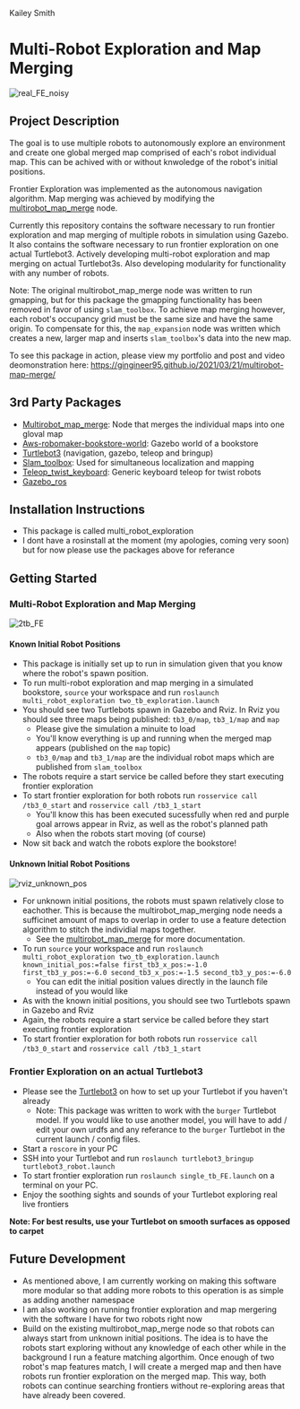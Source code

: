 Kailey Smith
# Multi-Robot Exploration and Map Merging

![real_FE_noisy](https://user-images.githubusercontent.com/70979347/111921896-0b3fe980-8a65-11eb-9349-c4512cfde041.gif)

## Project Description
The goal is to use multiple robots to autonomously explore an environment and create one global merged map comprised of each's robot individual map. This can be achived with or without knwoledge of the robot's initial positions. 

Frontier Exploration was implemented as the autonomous navigation algorithm. Map merging was achieved by modifying the [multirobot_map_merge](http://wiki.ros.org/multirobot_map_merge) node. 

Currently this repository contains the software necessary to run frontier exploration and map merging of multiple robots in simulation using Gazebo. It also contains the software necessary to run frontier exploration on one actual Turtlebot3. Actively developing multi-robot exploration and map merging on actual Turtlebot3s. Also developing modularity for functionality with any number of robots. 

Note: The original multirobot_map_merge node was written to run gmapping, but for this package the gmapping functionality has been removed in favor of using `slam_toolbox`. To achieve map merging however, each robot's occupancy grid must be the same size and have the same origin. To compensate for this, the `map_expansion` node was written which creates a new, larger map and inserts `slam_toolbox`'s data into the new map. 

To see this package in action, please view my portfolio and post and video deomonstration here: https://gingineer95.github.io/2021/03/21/multirobot-map-merge/

## 3rd Party Packages
- [Multirobot_map_merge](http://wiki.ros.org/multirobot_map_merge): Node that merges the individual maps into one gloval map
- [Aws-robomaker-bookstore-world](https://github.com/aws-robotics/aws-robomaker-bookstore-world): Gazebo world of a bookstore
- [Turtlebot3](https://emanual.robotis.com/docs/en/platform/turtlebot3/quick-start/) (navigation, gazebo, teleop and bringup)
- [Slam_toolbox](https://github.com/SteveMacenski/slam_toolbox): Used for simultaneous localization and mapping
- [Teleop_twist_keyboard](http://wiki.ros.org/teleop_twist_keyboard): Generic keyboard teleop for twist robots
- [Gazebo_ros](http://wiki.ros.org/gazebo_ros) 

## Installation Instructions
- This package is called multi_robot_exploration
- I dont have a rosinstall at the moment (my apologies, coming very soon) but for now please use the packages above for referance

## Getting Started
### Multi-Robot Exploration and Map Merging

![2tb_FE](https://user-images.githubusercontent.com/70979347/111922117-22cba200-8a66-11eb-8fbc-e9a0257c7e63.gif)


#### Known Initial Robot Positions
- This package is initially set up to run in simulation given that you know where the robot's spawn position. 
- To run multi-robot exploration and map merging in a simulated bookstore, `source` your workspace and run `roslaunch multi_robot_exploration two_tb_exploration.launch`
- You should see two Turtlebots spawn in Gazebo and Rviz. In Rviz you should see three maps being published: `tb3_0/map`, `tb3_1/map` and `map`
    - Please give the simulation a minuite to load
    - You'll know everything is up and running when the merged map appears (published on the `map` topic)
    - `tb3_0/map` and `tb3_1/map` are the individual robot maps which are published from `slam_toolbox`
- The robots require a start service be called before they start executing frontier exploration
- To start frontier exploration for both robots run `rosservice call /tb3_0_start` 
and `rosservice call /tb3_1_start`
    - You'll know this has been executed sucessfully when red and purple goal arrows appear in Rviz, as well as the robot's planned path
    - Also when the robots start moving (of course)
- Now sit back and watch the robots explore the bookstore!

#### Unknown Initial Robot Positions

![rviz_unknown_pos](https://user-images.githubusercontent.com/70979347/111922165-57d7f480-8a66-11eb-8364-e0724359a6b5.png)


- For unknown initial positions, the robots must spawn relatively close to eachother. This is because the multirobot_map_merging node needs a sufficinet amount of maps to overlap in order to use a feature detection algorithm to stitch the individial maps together. 
    - See the [multirobot_map_merge](http://wiki.ros.org/multirobot_map_merge) for more documentation.
- To run `source` your workspace and run `roslaunch multi_robot_exploration two_tb_exploration.launch known_initial_pos:=false first_tb3_x_pos:=-1.0 first_tb3_y_pos:=-6.0 second_tb3_x_pos:=-1.5 second_tb3_y_pos:=-6.0`
    - You can edit the initial position values directly in the launch file instead of you would like
- As with the known initial positions, you should see two Turtlebots spawn in Gazebo and Rviz
- Again, the robots require a start service be called before they start executing frontier exploration
- To start frontier exploration for both robots run `rosservice call /tb3_0_start` 
and `rosservice call /tb3_1_start`

### Frontier Exploration on an actual Turtlebot3
- Please see the [Turtlebot3](https://emanual.robotis.com/docs/en/platform/turtlebot3/quick-start/) on how to set up your Turtlebot if you haven't already
    - Note: This package was written to work with the `burger` Turtlebot model. If you would like to use another model, you will have to add / edit your own urdfs and any referance to the `burger` Turtlebot in the current launch / config files. 
- Start a `roscore` in your PC
- SSH into your Turtlebot and run `roslaunch turtlebot3_bringup turtlebot3_robot.launch`
- To start frontier exploration run `roslaunch single_tb_FE.launch` on a terminal on your PC. 
- Enjoy the soothing sights and sounds of your Turtlebot exploring real live frontiers

**Note: For best results, use your Turtlebot on smooth surfaces as opposed to carpet**

## Future Development
- As mentioned above, I am currently working on making this software more modular so that adding more robots to this operation is as simple as adding another namespace
- I am also working on running frontier exploration and map mergering with the software I have for two robots right now
- Build on the existing multirobot_map_merge node so that robots can always start from unknown initial positions. The idea is to have the robots start exploring without any knowledge of each other while in the background I run a feature matching algorthim. Once enough of two robot's map features match, I will create a merged map and then have robots run frontier exploration on the merged map. This way, both robots can continue searching frontiers without re-exploring areas that have already been covered. 